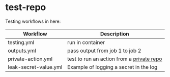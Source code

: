 # test-repo

Testing workflows in here:

|Workflow|Description|
|---|---|
|testing.yml|run in container|
|outputs.yml|pass output from job 1 to job 2|
|private-action.yml|test to run an action from a [private repo](https://github.com/rajbos/private-action-test)|
|leak-secret-value.yml|Example of logging a secret in the log|
